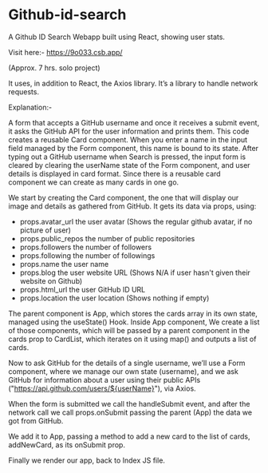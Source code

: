 # Github-id-search
A Github ID Search Webapp built using React, showing user stats.

Visit here:- https://9o033.csb.app/

(Approx. 7 hrs. solo project)

It uses, in addition to React, the Axios library. It’s a library to handle network requests.


Explanation:-

A form that accepts a GitHub username and once it receives a submit event, it asks the GitHub API for the user information and prints them.
This code creates a reusable Card component. 
When you enter a name in the input field managed by the Form component, this name is bound to its state.
After typing out a GitHub username when Search is pressed, the input form is cleared by clearing the userName state of the Form component, 
and user details is displayed in card format. 
Since there is a reusable card component we can create as many cards in one go.

We start by creating the Card component, the one that will display our image and details as gathered from GitHub. It gets its data via props, using:

- props.avatar_url the user avatar (Shows the regular github avatar, if no picture of user)
- props.public_repos the number of public repositories
- props.followers the number of followers
- props.following the number of followings
- props.name the user name
- props.blog the user website URL (Shows N/A if user hasn't given their website on Github)
- props.html_url the user GitHub ID URL
- props.location the user location (Shows nothing if empty)

The parent component is App, which stores the cards array in its own state, managed using the useState() Hook.
Inside App component, We create a list of those components, which will be passed by a parent component in the cards prop to CardList, 
which iterates on it using map() and outputs a list of cards.

Now to ask GitHub for the details of a single username, we’ll use a Form component, where we manage our own state (username), 
and we ask GitHub for information about a user using their public APIs ("https://api.github.com/users/${userName}"), via Axios.

When the form is submitted we call the handleSubmit event, and after the network call we call props.onSubmit passing the parent (App) the data we got from GitHub.

We add it to App, passing a method to add a new card to the list of cards, addNewCard, as its onSubmit prop.

Finally we render our app, back to Index JS file.
